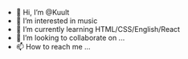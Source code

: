 - 👋 Hi, I’m @Kuult
- 👀 I’m interested in music
- 🌱 I’m currently learning HTML/CSS/English/React
- 💞️ I’m looking to collaborate on ...
- 📫 How to reach me ...

<!---
Kuult/Kuult is a ✨ special ✨ repository because its `README.md` (this file) appears on your GitHub profile.
You can click the Preview link to take a look at your changes.
--->

